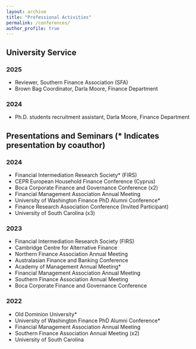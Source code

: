 ```yaml
---
layout: archive
title: "Professional Activities"
permalink: /conferences/
author_profile: true
---
```

## University Service 
### 2025 
- Reviewer, Southern Finance Association (SFA)
- Brown Bag Coordinator, Darla Moore, Finance Department
  
### 2024 
- Ph.D. students recruitment assistant, Darla Moore, Finance Department
  
## Presentations and Seminars (* Indicates presentation by coauthor)

### 2024 
- Financial Intermediation Research Society* (FIRS)
- CEPR European Household Finance Conference (Cyprus)
- Boca Corporate Finance and Governance Conference (x2)
- Financial Management Association Annual Meeting
- University of Washington Finance PhD Alumni Conference*
- Finance Research Association Conference (Invited Participant)
- University of South Carolina (x3)

### 2023 
- Financial Intermediation Research Society (FIRS)
- Cambridge Centre for Alternative Finance
- Northern Finance Association Annual Meeting
- Australasian Finance and Banking Conference
- Academy of Management Annual Meeting*
- Financial Management Association Annual Meeting
- Southern Finance Association Annual Meeting
- Boca Corporate Finance and Governance Conference

### 2022 
- Old Dominion University*
- University of Washington Finance PhD Alumni Conference*
- Financial Management Association Annual Meeting
- Southern Finance Association Annual Meeting (x2)
- University of South Carolina

